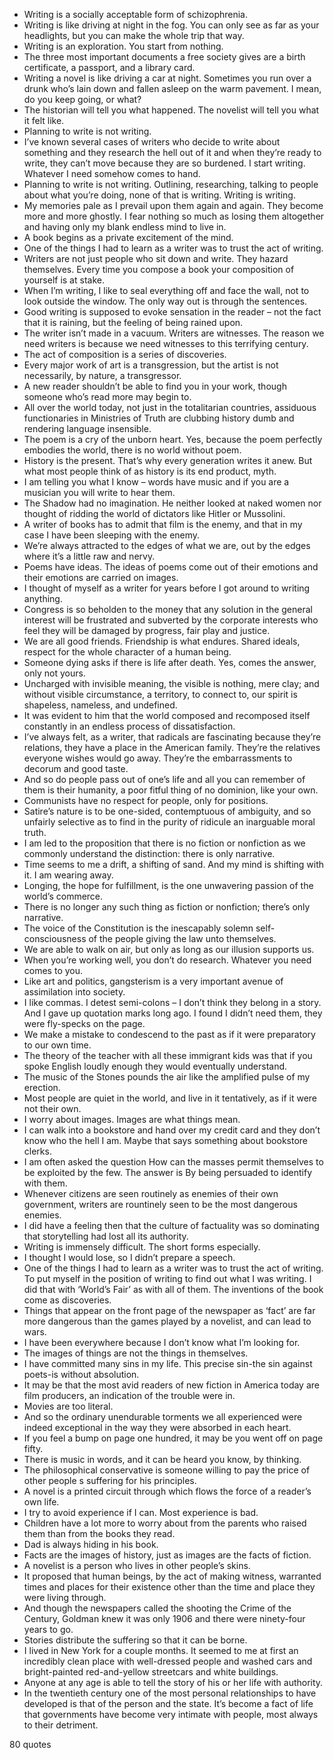  - Writing is a socially acceptable form of schizophrenia.
 - Writing is like driving at night in the fog. You can only see as far as your headlights, but you can make the whole trip that way.
 - Writing is an exploration. You start from nothing.
 - The three most important documents a free society gives are a birth certificate, a passport, and a library card.
 - Writing a novel is like driving a car at night. Sometimes you run over a drunk who’s lain down and fallen asleep on the warm pavement. I mean, do you keep going, or what?
 - The historian will tell you what happened. The novelist will tell you what it felt like.
 - Planning to write is not writing.
 - I’ve known several cases of writers who decide to write about something and they research the hell out of it and when they’re ready to write, they can’t move because they are so burdened. I start writing. Whatever I need somehow comes to hand.
 - Planning to write is not writing. Outlining, researching, talking to people about what you’re doing, none of that is writing. Writing is writing.
 - My memories pale as I prevail upon them again and again. They become more and more ghostly. I fear nothing so much as losing them altogether and having only my blank endless mind to live in.
 - A book begins as a private excitement of the mind.
 - One of the things I had to learn as a writer was to trust the act of writing.
 - Writers are not just people who sit down and write. They hazard themselves. Every time you compose a book your composition of yourself is at stake.
 - When I’m writing, I like to seal everything off and face the wall, not to look outside the window. The only way out is through the sentences.
 - Good writing is supposed to evoke sensation in the reader – not the fact that it is raining, but the feeling of being rained upon.
 - The writer isn’t made in a vacuum. Writers are witnesses. The reason we need writers is because we need witnesses to this terrifying century.
 - The act of composition is a series of discoveries.
 - Every major work of art is a transgression, but the artist is not necessarily, by nature, a transgressor.
 - A new reader shouldn’t be able to find you in your work, though someone who’s read more may begin to.
 - All over the world today, not just in the totalitarian countries, assiduous functionaries in Ministries of Truth are clubbing history dumb and rendering language insensible.
 - The poem is a cry of the unborn heart. Yes, because the poem perfectly embodies the world, there is no world without poem.
 - History is the present. That’s why every generation writes it anew. But what most people think of as history is its end product, myth.
 - I am telling you what I know – words have music and if you are a musician you will write to hear them.
 - The Shadow had no imagination. He neither looked at naked women nor thought of ridding the world of dictators like Hitler or Mussolini.
 - A writer of books has to admit that film is the enemy, and that in my case I have been sleeping with the enemy.
 - We’re always attracted to the edges of what we are, out by the edges where it’s a little raw and nervy.
 - Poems have ideas. The ideas of poems come out of their emotions and their emotions are carried on images.
 - I thought of myself as a writer for years before I got around to writing anything.
 - Congress is so beholden to the money that any solution in the general interest will be frustrated and subverted by the corporate interests who feel they will be damaged by progress, fair play and justice.
 - We are all good friends. Friendship is what endures. Shared ideals, respect for the whole character of a human being.
 - Someone dying asks if there is life after death. Yes, comes the answer, only not yours.
 - Uncharged with invisible meaning, the visible is nothing, mere clay; and without visible circumstance, a territory, to connect to, our spirit is shapeless, nameless, and undefined.
 - It was evident to him that the world composed and recomposed itself constantly in an endless process of dissatisfaction.
 - I’ve always felt, as a writer, that radicals are fascinating because they’re relations, they have a place in the American family. They’re the relatives everyone wishes would go away. They’re the embarrassments to decorum and good taste.
 - And so do people pass out of one’s life and all you can remember of them is their humanity, a poor fitful thing of no dominion, like your own.
 - Communists have no respect for people, only for positions.
 - Satire’s nature is to be one-sided, contemptuous of ambiguity, and so unfairly selective as to find in the purity of ridicule an inarguable moral truth.
 - I am led to the proposition that there is no fiction or nonfiction as we commonly understand the distinction: there is only narrative.
 - Time seems to me a drift, a shifting of sand. And my mind is shifting with it. I am wearing away.
 - Longing, the hope for fulfillment, is the one unwavering passion of the world’s commerce.
 - There is no longer any such thing as fiction or nonfiction; there’s only narrative.
 - The voice of the Constitution is the inescapably solemn self-consciousness of the people giving the law unto themselves.
 - We are able to walk on air, but only as long as our illusion supports us.
 - When you’re working well, you don’t do research. Whatever you need comes to you.
 - Like art and politics, gangsterism is a very important avenue of assimilation into society.
 - I like commas. I detest semi-colons – I don’t think they belong in a story. And I gave up quotation marks long ago. I found I didn’t need them, they were fly-specks on the page.
 - We make a mistake to condescend to the past as if it were preparatory to our own time.
 - The theory of the teacher with all these immigrant kids was that if you spoke English loudly enough they would eventually understand.
 - The music of the Stones pounds the air like the amplified pulse of my erection.
 - Most people are quiet in the world, and live in it tentatively, as if it were not their own.
 - I worry about images. Images are what things mean.
 - I can walk into a bookstore and hand over my credit card and they don’t know who the hell I am. Maybe that says something about bookstore clerks.
 - I am often asked the question How can the masses permit themselves to be exploited by the few. The answer is By being persuaded to identify with them.
 - Whenever citizens are seen routinely as enemies of their own government, writers are rountinely seen to be the most dangerous enemies.
 - I did have a feeling then that the culture of factuality was so dominating that storytelling had lost all its authority.
 - Writing is immensely difficult. The short forms especially.
 - I thought I would lose, so I didn’t prepare a speech.
 - One of the things I had to learn as a writer was to trust the act of writing. To put myself in the position of writing to find out what I was writing. I did that with ‘World’s Fair’ as with all of them. The inventions of the book come as discoveries.
 - Things that appear on the front page of the newspaper as ‘fact’ are far more dangerous than the games played by a novelist, and can lead to wars.
 - I have been everywhere because I don’t know what I’m looking for.
 - The images of things are not the things in themselves.
 - I have committed many sins in my life. This precise sin-the sin against poets-is without absolution.
 - It may be that the most avid readers of new fiction in America today are film producers, an indication of the trouble were in.
 - Movies are too literal.
 - And so the ordinary unendurable torments we all experienced were indeed exceptional in the way they were absorbed in each heart.
 - If you feel a bump on page one hundred, it may be you went off on page fifty.
 - There is music in words, and it can be heard you know, by thinking.
 - The philosophical conservative is someone willing to pay the price of other people s suffering for his principles.
 - A novel is a printed circuit through which flows the force of a reader’s own life.
 - I try to avoid experience if I can. Most experience is bad.
 - Children have a lot more to worry about from the parents who raised them than from the books they read.
 - Dad is always hiding in his book.
 - Facts are the images of history, just as images are the facts of fiction.
 - A novelist is a person who lives in other people’s skins.
 - It proposed that human beings, by the act of making witness, warranted times and places for their existence other than the time and place they were living through.
 - And though the newspapers called the shooting the Crime of the Century, Goldman knew it was only 1906 and there were ninety-four years to go.
 - Stories distribute the suffering so that it can be borne.
 - I lived in New York for a couple months. It seemed to me at first an incredibly clean place with well-dressed people and washed cars and bright-painted red-and-yellow streetcars and white buildings.
 - Anyone at any age is able to tell the story of his or her life with authority.
 - In the twentieth century one of the most personal relationships to have developed is that of the person and the state. It’s become a fact of life that governments have become very intimate with people, most always to their detriment.

80 quotes